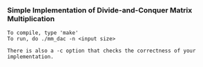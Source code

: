### Simple Implementation of Divide-and-Conquer Matrix Multiplication 
```
To compile, type 'make'
To run, do ./mm_dac -n <input size> 

There is also a -c option that checks the correctness of your implementation.
```

